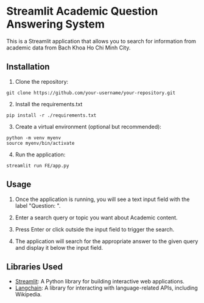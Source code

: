 # Streamlit Academic Question Answering System

This is a Streamlit application that allows you to search for information from academic data from Bach Khoa Ho Chi Minh City.

## Installation

1. Clone the repository:

```
git clone https://github.com/your-username/your-repository.git
```


2. Install the requirements.txt

```
pip install -r ./requirements.txt
```


3. Create a virtual environment (optional but recommended):

```
python -m venv myenv
source myenv/bin/activate
```


4. Run the application:

```
streamlit run FE/app.py
```


## Usage

1. Once the application is running, you will see a text input field with the label "Question: ".

2. Enter a search query or topic you want about Academic content.

3. Press Enter or click outside the input field to trigger the search.

4. The application will search for the appropriate answer to the given query and display it below the input field.
   
## Libraries Used

- [Streamlit](https://www.streamlit.io/): A Python library for building interactive web applications.
- [Langchain](https://github.com/your-username/langchain): A library for interacting with language-related APIs, including Wikipedia.

